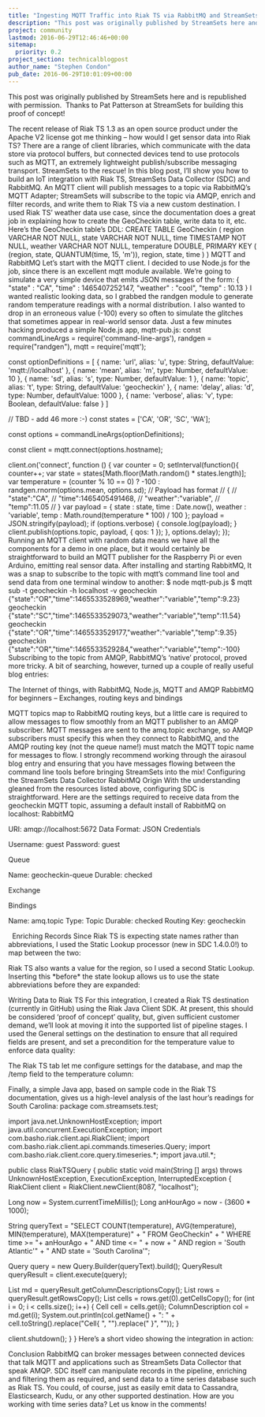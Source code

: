 ```yaml
---
title: "Ingesting MQTT Traffic into Riak TS via RabbitMQ and StreamSets"
description: "This post was originally published by StreamSets here and is republished with permission.  Thanks to Pat Patterson at StreamSets for building this proof of concept!  The recent release of Riak TS 1.3 as an open source product under the Apache V2 license got me thinking – how would I get sensor"
project: community
lastmod: 2016-06-29T12:46:46+00:00
sitemap:
  priority: 0.2
project_section: technicalblogpost
author_name: "Stephen Condon"
pub_date: 2016-06-29T10:01:09+00:00
---
```

This post was originally published by StreamSets here and is republished with permission.  Thanks to Pat Patterson at StreamSets for building this proof of concept!

The recent release of Riak TS 1.3 as an open source product under the Apache V2 license got me thinking – how would I get sensor data into Riak TS? There are a range of client libraries, which communicate with the data store via protocol buffers, but connected devices tend to use protocols such as MQTT, an extremely lightweight publish/subscribe messaging transport. StreamSets to the rescue!
In this blog post, I’ll show you how to build an IoT integration with Riak TS, StreamSets Data Collector (SDC) and RabbitMQ. An MQTT client will publish messages to a topic via RabbitMQ’s MQTT Adapter; StreamSets will subscribe to the topic via AMQP, enrich and filter records, and write them to Riak TS via a new custom destination. I used Riak TS’ weather data use case, since the documentation does a great job in explaining how to create the GeoCheckin table, write data to it, etc. Here’s the GeoCheckin table’s DDL:
CREATE TABLE GeoCheckin
(
 region VARCHAR NOT NULL,
 state VARCHAR NOT NULL,
 time TIMESTAMP NOT NULL,
 weather VARCHAR NOT NULL,
 temperature DOUBLE,
 PRIMARY KEY (
 (region, state, QUANTUM(time, 15, 'm')),
 region, state, time
 )
)
MQTT and RabbitMQ
Let’s start with the MQTT client. I decided to use Node.js for the job, since there is an excellent mqtt module available. We’re going to simulate a very simple device that emits JSON messages of the form:
{
"state" : "CA",
"time" : 1465407252147,
"weather" : "cool",
"temp" : 10.13
}
I wanted realistic looking data, so I grabbed the randgen module to generate random temperature readings with a normal distribution. I also wanted to drop in an erroneous value (-100) every so often to simulate the glitches that sometimes appear in real-world sensor data. Just a few minutes hacking produced a simple Node.js app, mqtt-pub.js:
const commandLineArgs = require('command-line-args'),
 randgen = require("randgen"),
 mqtt = require('mqtt');
 
const optionDefinitions = [
 { name: 'url', alias: 'u', type: String, defaultValue: 'mqtt://localhost' },
 { name: 'mean', alias: 'm', type: Number, defaultValue: 10 },
 { name: 'sd', alias: 's', type: Number, defaultValue: 1 },
 { name: 'topic', alias: 't', type: String, defaultValue: 'geocheckin' },
 { name: 'delay', alias: 'd', type: Number, defaultValue: 1000 },
 { name: 'verbose', alias: 'v', type: Boolean, defaultValue: false }
]

// TBD - add 46 more :-)
const states = ['CA', 'OR', 'SC', 'WA'];

const options = commandLineArgs(optionDefinitions);

const client = mqtt.connect(options.hostname);

client.on('connect', function () {
 var counter = 0;
 setInterval(function(){
 counter++;
 var state = states[Math.floor(Math.random() \* states.length)];
 var temperature = (counter % 10 == 0) 
 ? -100
 : randgen.rnorm(options.mean, options.sd);
 // Payload has format
 // {
 // "state":"CA",
 // "time":1465405491468,
 // "weather":"variable",
 // "temp":11.05
 // }
 var payload = {
 state : state,
 time : Date.now(),
 weather : 'variable',
 temp : Math.round(temperature \* 100) / 100
 };
 payload = JSON.stringify(payload);
 if (options.verbose) {
 console.log(payload);
 }
 client.publish(options.topic, payload, {
 qos: 1
 });
 }, options.delay);
});
Running an MQTT client with random data means we have all the components for a demo in one place, but it would certainly be straightforward to build an MQTT publisher for the Raspberry Pi or even Arduino, emitting real sensor data.
After installing and starting RabbitMQ, It was a snap to subscribe to the topic with mqtt’s command line tool and send data from one terminal window to another:
$ node mqtt-pub.js
$ mqtt sub -t geocheckin -h localhost -v 
geocheckin {"state":"OR","time":1465533528969,"weather":"variable","temp":9.23} 
geocheckin {"state":"SC","time":1465533529073,"weather":"variable","temp":11.54} 
geocheckin {"state":"OR","time":1465533529177,"weather":"variable","temp":9.35} 
geocheckin {"state":"OR","time":1465533529284,"weather":"variable","temp":-100}
Subscribing to the topic from AMQP, RabbitMQ’s ‘native’ protocol, proved more tricky. A bit of searching, however, turned up a couple of really useful blog entries:

The Internet of things, with RabbitMQ, Node.js, MQTT and AMQP
RabbitMQ for beginners – Exchanges, routing keys and bindings

MQTT topics map to RabbitMQ routing keys, but a little care is required to allow messages to flow smoothly from an MQTT publisher to an AMQP subscriber. MQTT messages are sent to the amq.topic exchange, so AMQP subscribers must specify this when they connect to RabbitMQ, and the AMQP routing key (not the queue name!) must match the MQTT topic name for messages to flow.
I strongly recommend working through the airasoul blog entry and ensuring that you have messages flowing between the command line tools before bringing StreamSets into the mix!
Configuring the StreamSets Data Collector RabbitMQ Origin
With the understanding gleaned from the resources listed above, configuring SDC is straightforward. Here are the settings required to receive data from the geocheckin MQTT topic, assuming a default install of RabbitMQ on localhost:
RabbitMQ

URI: amqp://localhost:5672
Data Format: JSON
Credentials

Username: guest
Password: guest 



Queue

Name: geocheckin-queue
Durable: checked

Exchange

Bindings

Name: amq.topic
Type: Topic
Durable: checked
Routing Key: geocheckin



 
Enriching Records
Since Riak TS is expecting state names rather than abbreviations, I used the Static Lookup processor (new in SDC 1.4.0.0!) to map between the two:


Riak TS also wants a value for the region, so I used a second Static Lookup. Inserting this \*before\* the state lookup allows us to use the state abbreviations before they are expanded:

Writing Data to Riak TS
For this integration, I created a Riak TS destination (currently in GitHub) using the Riak Java Client SDK. At present, this should be considered ‘proof of concept’ quality, but, given sufficient customer demand, we’ll look at moving it into the supported list of pipeline stages.
I used the General settings on the destination to ensure that all required fields are present, and set a precondition for the temperature value to enforce data quality:

The Riak TS tab let me configure settings for the database, and map the /temp field to the temperature column:

Finally, a simple Java app, based on sample code in the Riak TS documentation, gives us a high-level analysis of the last hour’s readings for South Carolina:
package com.streamsets.test;

import java.net.UnknownHostException;
import java.util.concurrent.ExecutionException;
import com.basho.riak.client.api.RiakClient;
import com.basho.riak.client.api.commands.timeseries.Query;
import com.basho.riak.client.core.query.timeseries.\*;
import java.util.\*;

public class RiakTSQuery {
 public static void main(String [] args) 
 throws UnknownHostException, ExecutionException, InterruptedException {
 RiakClient client = RiakClient.newClient(8087, "localhost");

 Long now = System.currentTimeMillis();
 Long anHourAgo = now - (3600 \* 1000);

 String queryText = "SELECT COUNT(temperature), AVG(temperature), MIN(temperature), MAX(temperature)" +
 " FROM GeoCheckin" +
 " WHERE time >= "+ anHourAgo +
 " AND time <= " + now +
 " AND region = 'South Atlantic'" +
 " AND state = 'South Carolina'";

 Query query = new Query.Builder(queryText).build();
 QueryResult queryResult = client.execute(query);

 List md = queryResult.getColumnDescriptionsCopy();
 List rows = queryResult.getRowsCopy();
 List cells = rows.get(0).getCellsCopy();
 for (int i = 0; i < cells.size(); i++) {
 Cell cell = cells.get(i);
 ColumnDescription col = md.get(i);
 System.out.println(col.getName() + ": " + cell.toString().replace("Cell{ ", "").replace(" }", ""));
 }

 client.shutdown();
 }
}
Here’s a short video showing the integration in action:


Conclusion
RabbitMQ can broker messages between connected devices that talk MQTT and applications such as StreamSets Data Collector that speak AMQP. SDC itself can manipulate records in the pipeline, enriching and filtering them as required, and send data to a time series database such as Riak TS. You could, of course, just as easily emit data to Cassandra, Elasticsearch, Kudu, or
any other supported destination.
How are you working with time series data? Let us know in the comments!
